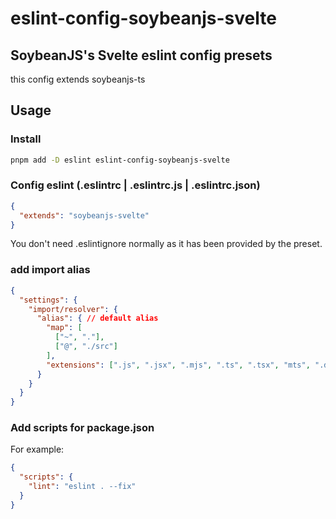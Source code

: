 # eslint-config-soybeanjs-svelte

## SoybeanJS's Svelte eslint config presets

this config extends soybeanjs-ts

## Usage

### Install

```bash
pnpm add -D eslint eslint-config-soybeanjs-svelte
```

### Config eslint (.eslintrc | .eslintrc.js | .eslintrc.json)

```json
{
  "extends": "soybeanjs-svelte"
}
```

You don't need .eslintignore normally as it has been provided by the preset.

### add import alias

```json
{
  "settings": {
    "import/resolver": {
      "alias": { // default alias
        "map": [
          ["~", "."],
          ["@", "./src"]
        ],
        "extensions": [".js", ".jsx", ".mjs", ".ts", ".tsx", "mts", ".d.ts"]
      }
    }
  }
}
```

### Add scripts for package.json

For example:

```json
{
  "scripts": {
    "lint": "eslint . --fix"
  }
}
```
